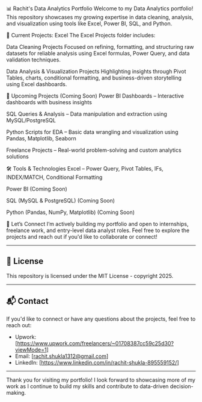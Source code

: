 📊 Rachit's Data Analytics Portfolio
Welcome to my Data Analytics portfolio! This repository showcases my growing expertise in data cleaning, analysis, and visualization using tools like Excel, Power BI, SQL, and Python.

📂 Current Projects: Excel
The Excel Projects folder includes:

Data Cleaning Projects
Focused on refining, formatting, and structuring raw datasets for reliable analysis using Excel formulas, Power Query, and data validation techniques.

Data Analysis & Visualization Projects
Highlighting insights through Pivot Tables, charts, conditional formatting, and business-driven storytelling using Excel dashboards.

🚀 Upcoming Projects (Coming Soon)
Power BI Dashboards – Interactive dashboards with business insights

SQL Queries & Analysis – Data manipulation and extraction using MySQL/PostgreSQL

Python Scripts for EDA – Basic data wrangling and visualization using Pandas, Matplotlib, Seaborn

Freelance Projects – Real-world problem-solving and custom analytics solutions

🛠 Tools & Technologies
Excel – Power Query, Pivot Tables, IFs, INDEX/MATCH, Conditional Formatting

Power BI (Coming Soon)

SQL (MySQL & PostgreSQL) (Coming Soon)

Python (Pandas, NumPy, Matplotlib) (Coming Soon)

🤝 Let’s Connect
I’m actively building my portfolio and open to internships, freelance work, and entry-level data analyst roles.
Feel free to explore the projects and reach out if you'd like to collaborate or connect!

---

## 📄 License

This repository is licensed under the MIT License - copyright 2025.

---

## 📬 Contact

If you'd like to connect or have any questions about the projects, feel free to reach out:

- Upwork: [https://www.upwork.com/freelancers/~01708387cc59c25d30?viewMode=1]
- Email: [rachit.shukla1312@gmail.com]
- LinkedIn: [https://www.linkedin.com/in/rachit-shukla-895559152/]


---

Thank you for visiting my portfolio! I look forward to showcasing more of my work as I continue to build my skills and contribute to data-driven decision-making.
